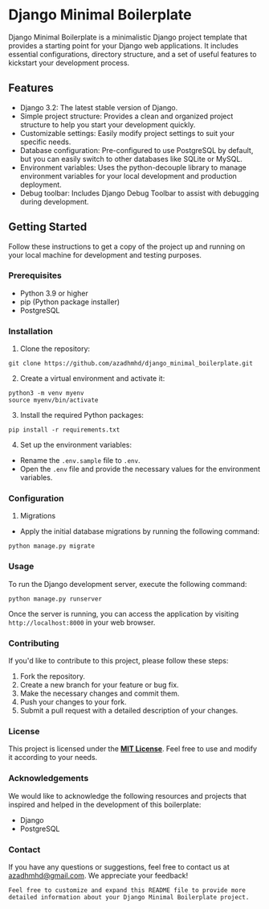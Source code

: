 # Django Minimal Boilerplate

Django Minimal Boilerplate is a minimalistic Django project template that provides a starting point for your Django web applications. It includes essential configurations, directory structure, and a set of useful features to kickstart your development process.

## Features

- Django 3.2: The latest stable version of Django.
- Simple project structure: Provides a clean and organized project structure to help you start your development quickly.
- Customizable settings: Easily modify project settings to suit your specific needs.
- Database configuration: Pre-configured to use PostgreSQL by default, but you can easily switch to other databases like SQLite or MySQL.
- Environment variables: Uses the python-decouple library to manage environment variables for your local development and production deployment.
- Debug toolbar: Includes Django Debug Toolbar to assist with debugging during development.

## Getting Started

Follow these instructions to get a copy of the project up and running on your local machine for development and testing purposes.

### Prerequisites

- Python 3.9 or higher
- pip (Python package installer)
- PostgreSQL

### Installation

1. Clone the repository:

```shell
git clone https://github.com/azadhmhd/django_minimal_boilerplate.git
```

2. Create a virtual environment and activate it:

```shell
python3 -m venv myenv
source myenv/bin/activate
```

3. Install the required Python packages:

```shell
pip install -r requirements.txt
```

4. Set up the environment variables:

- Rename the `.env.sample` file to `.env`.
- Open the `.env` file and provide the necessary values for the environment variables.


### Configuration

1. Migrations
- Apply the initial database migrations by running the following command:
```shell
python manage.py migrate
```

### Usage

To run the Django development server, execute the following command:
```shell
python manage.py runserver
```


Once the server is running, you can access the application by visiting `http://localhost:8000` in your web browser.

### Contributing

If you'd like to contribute to this project, please follow these steps:

1. Fork the repository.
2. Create a new branch for your feature or bug fix.
3. Make the necessary changes and commit them.
4. Push your changes to your fork.
5. Submit a pull request with a detailed description of your changes.

### License

This project is licensed under the <u>**MIT License**</u>. Feel free to use and modify it according to your needs.

### Acknowledgements

We would like to acknowledge the following resources and projects that inspired and helped in the development of this boilerplate:

- Django
- PostgreSQL

### Contact

If you have any questions or suggestions, feel free to contact us at azadhmhd@gmail.com. We appreciate your feedback!


```shell
Feel free to customize and expand this README file to provide more detailed information about your Django Minimal Boilerplate project.

```

